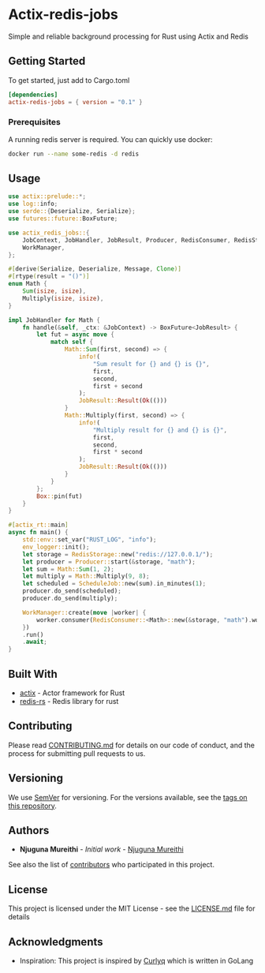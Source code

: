 # Actix-redis-jobs

Simple and reliable background processing for Rust using Actix and Redis

## Getting Started

To get started, just add to Cargo.toml

```toml
[dependencies]
actix-redis-jobs = { version = "0.1" }
```

### Prerequisites

A running redis server is required.
You can quickly use docker:

```bash
docker run --name some-redis -d redis
```

## Usage

```rust
use actix::prelude::*;
use log::info;
use serde::{Deserialize, Serialize};
use futures::future::BoxFuture;

use actix_redis_jobs::{
    JobContext, JobHandler, JobResult, Producer, RedisConsumer, RedisStorage, ScheduleJob,
    WorkManager,
};

#[derive(Serialize, Deserialize, Message, Clone)]
#[rtype(result = "()")]
enum Math {
    Sum(isize, isize),
    Multiply(isize, isize),
}

impl JobHandler for Math {
    fn handle(&self, _ctx: &JobContext) -> BoxFuture<JobResult> {
        let fut = async move {
            match self {
                Math::Sum(first, second) => {
                    info!(
                        "Sum result for {} and {} is {}",
                        first,
                        second,
                        first + second
                    );
                    JobResult::Result(Ok(()))
                }
                Math::Multiply(first, second) => {
                    info!(
                        "Multiply result for {} and {} is {}",
                        first,
                        second,
                        first * second
                    );
                    JobResult::Result(Ok(()))
                }
            }
        };
        Box::pin(fut)
    }
}

#[actix_rt::main]
async fn main() {
    std::env::set_var("RUST_LOG", "info");
    env_logger::init();
    let storage = RedisStorage::new("redis://127.0.0.1/");
    let producer = Producer::start(&storage, "math");
    let sum = Math::Sum(1, 2);
    let multiply = Math::Multiply(9, 8);
    let scheduled = ScheduleJob::new(sum).in_minutes(1);
    producer.do_send(scheduled);
    producer.do_send(multiply);

    WorkManager::create(move |worker| {
        worker.consumer(RedisConsumer::<Math>::new(&storage, "math").workers(2))
    })
    .run()
    .await;
}
```

## Built With

- [actix](https://actix.rs) - Actor framework for Rust
- [redis-rs](https://github.com/mitsuhiko/redis-rs) - Redis library for rust

## Contributing

Please read [CONTRIBUTING.md](CONTRIBUTING.md) for details on our code of conduct, and the process for submitting pull requests to us.

## Versioning

We use [SemVer](http://semver.org/) for versioning. For the versions available, see the [tags on this repository](https://github.com/geofmureithi/actix-jobs/tags).

## Authors

- **Njuguna Mureithi** - _Initial work_ - [Njuguna Mureithi](https://github.com/geofmureithi)

See also the list of [contributors](https://github.com/geofmureithi/actix-jobs/contributors) who participated in this project.

## License

This project is licensed under the MIT License - see the [LICENSE.md](LICENSE.md) file for details

## Acknowledgments

- Inspiration: This project is inspired by [Curlyq](https://github.com/mcmathja/curlyq) which is written in GoLang
